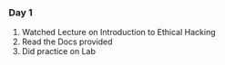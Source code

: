 
### Day 1 

1. Watched Lecture on Introduction to Ethical Hacking
2. Read the Docs provided
3. Did practice on Lab
